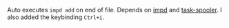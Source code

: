 

Auto executes `impd add` on end of file. Depends on [impd](https://github.com/Ajatt-Tools/impd) and [task-spooler](https://aur.archlinux.org/packages/task-spooler).
I also added the keybinding `Ctrl+i`.
